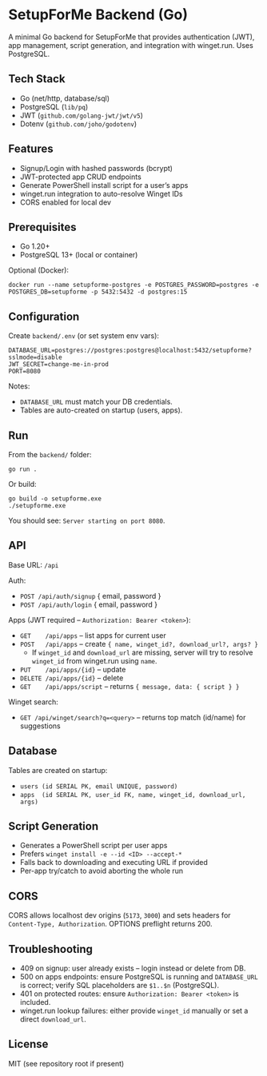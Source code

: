 # SetupForMe Backend (Go)

A minimal Go backend for SetupForMe that provides authentication (JWT), app management, script generation, and integration with winget.run. Uses PostgreSQL.

## Tech Stack
- Go (net/http, database/sql)
- PostgreSQL (`lib/pq`)
- JWT (`github.com/golang-jwt/jwt/v5`)
- Dotenv (`github.com/joho/godotenv`)

## Features
- Signup/Login with hashed passwords (bcrypt)
- JWT-protected app CRUD endpoints
- Generate PowerShell install script for a user’s apps
- winget.run integration to auto-resolve Winget IDs
- CORS enabled for local dev

## Prerequisites
- Go 1.20+
- PostgreSQL 13+ (local or container)

Optional (Docker):
```
docker run --name setupforme-postgres -e POSTGRES_PASSWORD=postgres -e POSTGRES_DB=setupforme -p 5432:5432 -d postgres:15
```

## Configuration
Create `backend/.env` (or set system env vars):
```
DATABASE_URL=postgres://postgres:postgres@localhost:5432/setupforme?sslmode=disable
JWT_SECRET=change-me-in-prod
PORT=8080
```
Notes:
- `DATABASE_URL` must match your DB credentials.
- Tables are auto-created on startup (users, apps).

## Run
From the `backend/` folder:
```
go run .
```
Or build:
```
go build -o setupforme.exe
./setupforme.exe
```
You should see: `Server starting on port 8080`.

## API
Base URL: `/api`

Auth:
- `POST /api/auth/signup` { email, password }
- `POST /api/auth/login`  { email, password }

Apps (JWT required – `Authorization: Bearer <token>`):
- `GET    /api/apps` – list apps for current user
- `POST   /api/apps` – create `{ name, winget_id?, download_url?, args? }`
  - If `winget_id` and `download_url` are missing, server will try to resolve `winget_id` from winget.run using `name`.
- `PUT    /api/apps/{id}` – update
- `DELETE /api/apps/{id}` – delete
- `GET    /api/apps/script` – returns `{ message, data: { script } }`

Winget search:
- `GET /api/winget/search?q=<query>` – returns top match (id/name) for suggestions

## Database
Tables are created on startup:
- `users (id SERIAL PK, email UNIQUE, password)`
- `apps  (id SERIAL PK, user_id FK, name, winget_id, download_url, args)`

## Script Generation
- Generates a PowerShell script per user apps
- Prefers `winget install -e --id <ID> --accept-*`
- Falls back to downloading and executing URL if provided
- Per-app try/catch to avoid aborting the whole run

## CORS
CORS allows localhost dev origins (`5173`, `3000`) and sets headers for `Content-Type, Authorization`. OPTIONS preflight returns 200.

## Troubleshooting
- 409 on signup: user already exists – login instead or delete from DB.
- 500 on apps endpoints: ensure PostgreSQL is running and `DATABASE_URL` is correct; verify SQL placeholders are `$1..$n` (PostgreSQL).
- 401 on protected routes: ensure `Authorization: Bearer <token>` is included.
- winget.run lookup failures: either provide `winget_id` manually or set a direct `download_url`.

## License
MIT (see repository root if present)
